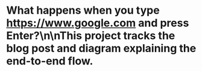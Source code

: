 ﻿# What happens when you type https://www.google.com and press Enter?\n\nThis project tracks the blog post and diagram explaining the end-to-end flow.
